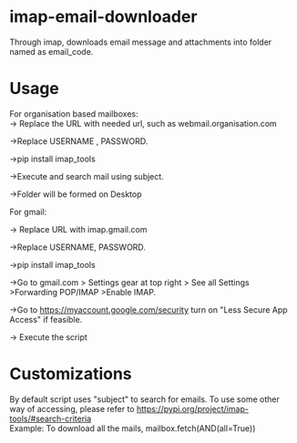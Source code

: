# imap-email-downloader
Through imap, downloads email message and attachments into folder named as email_code.
# Usage
For organisation based mailboxes:\
-> Replace the URL with needed url, such as webmail.organisation.com

->Replace USERNAME , PASSWORD.

->pip install imap_tools

->Execute and search mail using subject.

->Folder will be formed on Desktop


For gmail:

-> Replace URL with imap.gmail.com

->Replace USERNAME, PASSWORD.

->pip install imap_tools

->Go to gmail.com > Settings gear at top right > See all Settings >Forwarding POP/IMAP >Enable IMAP.

->Go to https://myaccount.google.com/security turn on "Less Secure App Access" if feasible.

-> Execute the script


# Customizations
By default script uses "subject" to search for emails. To use some other way of accessing, please refer to https://pypi.org/project/imap-tools/#search-criteria \
Example: To download all the mails, mailbox.fetch(AND(all=True))
